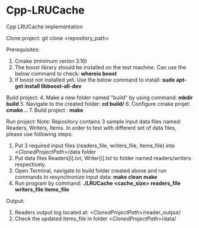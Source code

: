 # Cpp-LRUCache
Cpp LRUCache implementation


Clone project: git clone <repository_path>

Prerequisites: 
1. Cmake (minimum verion 3.16)
2. The boost library should be installed on the test machine. Can use the below command to check: 
**whereis boost**
3. If boost not installed yet. Use the below command to install:
**sudo apt-get install libboost-all-dev** 

Build project: 
4. Make a new folder named "build" by using command: **mkdir build**
5. Navigate to the created folder: **cd build/**
6. Configure cmake projet: **cmake ..**
7. Build project : **make**

Run project: 
Note: Repository contains 3 sample input data files named: Readers, Writers, Items. 
In order to test with different set of data files, please use following steps:

1. Put 3 required input files (readers_file, writers_file, items_file) into <*ClonedProjectPath*>/data folder
3. Put data files Readers[i].txt, Writer[i].txt to folder named readers/writers respectively.
4. Open Terminal, navigate to build folder created above and run commands to resynchronize input data: 
**make clean**
**make** 
5. Run program by command:
**./LRUCache <cache_size> readers_file writers_file items_file** 

Output: 
1. Readers output log located at: <*ClonedProjectPath*>/reader_output/
2. Check the updated  items_file in folder <*ClonedProjectPath*>/data/

